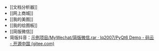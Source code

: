 - [[文档分析器]]
- [[网上商城]]
- [[我的美图]]
- [[我的绘图板]]
- [[简版微信]]
- 简版抖音：[示例项目/MyWechat/简版微信.rar · lq2007/PyQt6 Demo - 码云 - 开源中国 (gitee.com)](https://gitee.com/lq2007/py-qt6-demo/blob/master/%E7%A4%BA%E4%BE%8B%E9%A1%B9%E7%9B%AE/MyWechat/%E7%AE%80%E7%89%88%E5%BE%AE%E4%BF%A1.rar)